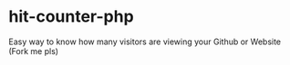 # hit-counter-php
Easy way to know how many visitors are viewing your Github or Website (Fork me pls)
